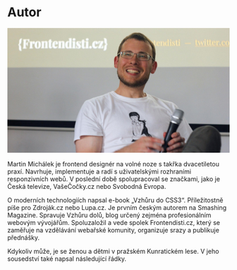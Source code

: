 # Autor

![Martin Michálek](../dist/images/original/autor.jpg)

Martin Michálek je frontend designér na volné noze s takřka dvacetiletou praxí. Navrhuje, implementuje a radí s uživatelskými rozhraními responzivních webů. V poslední době spolupracoval se značkami, jako je Česká televize, VašeČočky.cz nebo Svobodná Evropa.

O moderních technologiích napsal e-book „Vzhůru do CSS3“. Příležitostně píše pro Zdroják.cz nebo Lupa.cz. Je prvním českým autorem na Smashing Magazine. Spravuje Vzhůru dolů, blog určený zejména profesionálním webovým vývojářům. 
Spoluzaložil a vede spolek Frontendisti.cz, který se zaměřuje na vzdělávání webařské komunity, organizuje srazy a publikuje přednášky. 

Kdykoliv může, je se ženou a dětmi v pražském Kunratickém lese. V jeho sousedství také napsal následující řádky.
